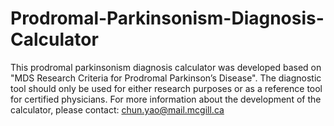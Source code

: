 # Prodromal-Parkinsonism-Diagnosis-Calculator
This prodromal parkinsonism diagnosis calculator was developed based on "MDS Research Criteria for Prodromal Parkinson’s Disease". The diagnostic tool should only be used for either research purposes or as a reference tool for certified physicians. For more information about the development of the calculator, please contact: chun.yao@mail.mcgill.ca

